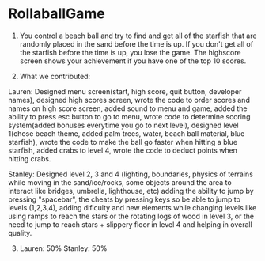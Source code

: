# RollaballGame

1. You control a beach ball and try to find and get all of the starfish that are randomly placed in the sand before the time is up. If you don't get all of the starfish before the time is up, you lose the game. The highscore screen shows your achievement if you have one of the top 10 scores.

2. What we contributed: 

  Lauren: Designed menu screen(start, high score, quit button, developer names), designed high scores screen, wrote the code to order scores and names on high score screen, added sound to menu and game, added the ability to press esc button to go to menu, wrote code to determine scoring system(added bonuses everytime you go to next level), designed level 1(chose beach theme, added palm trees, water, beach ball material, blue starfish), wrote the code to make the ball go faster when hitting a blue starfish, added crabs to level 4, wrote the code to deduct points when hitting crabs. 

  Stanley: Designed level 2, 3 and 4 (lighting, boundaries, physics of terrains while moving in the sand/ice/rocks, some objects around the area to interact like bridges, umbrella, lighthouse, etc) adding the ability to jump by pressing "spacebar", the cheats by pressing keys so be able to jump to levels (1,2,3,4), adding dificulty and new elements while changing levels like using ramps to reach the stars or the rotating logs of wood in level 3, or the need to jump to reach stars + slippery floor in level 4 and helping in overall quality.
  
3. 
   Lauren: 50%
   Stanley: 50% 
